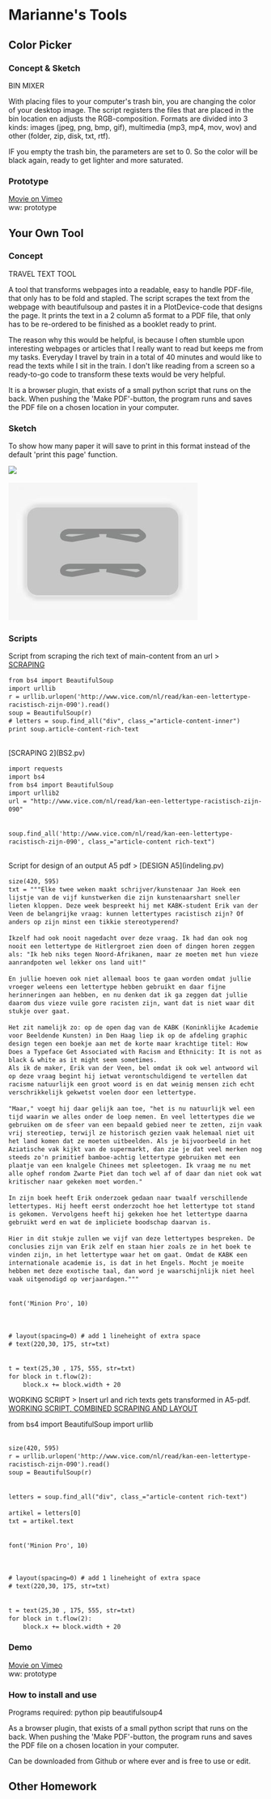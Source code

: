 # Marianne's Tools

## Color Picker



### Concept & Sketch

BIN MIXER

With placing files to your computer's trash bin, you are changing the color of your desktop image. The script registers the files that are placed in the bin location en adjusts the RGB-composition. Formats are divided into 3 kinds: images (jpeg, png, bmp, gif), multimedia (mp3, mp4, mov, wov) and other (folder, zip, disk, txt, rtf).

IF you empty the trash bin, the parameters are set to 0. So the color will be black again, ready to get lighter and more saturated. 


### Prototype

[Movie on Vimeo](https://vimeo.com/159337264) 
<br>
ww: prototype



## Your Own Tool

### Concept

TRAVEL TEXT TOOL

A tool that transforms webpages into a readable, easy to handle PDF-file, that only has to be fold and stapled. The script scrapes the text from the webpage with beautifulsoup and pastes it in a PlotDevice-code that designs the page. It prints the text in a 2 column a5 format to a PDF file, that only has to be re-ordered to be finished as a booklet ready to print.

The reason why this would be helpful, is because I often stumble upon interesting webpages or articles that I really want to read but keeps me from my tasks. Everyday I travel by train in a total of 40 minutes and would like to read the texts while I sit in the train. I don't like reading from a screen so a ready-to-go code to transform these texts would be very helpful.

It is a browser plugin, that exists of a small python script that runs on the back. When pushing the 'Make PDF'-button, the program runs and saves the PDF file on a chosen location in your computer.

### Sketch

To show how many paper it will save to print in this format instead of the default 'print this page' function.

![](comparison.png)



![](A.png)


### Scripts

Script from scraping the rich text of main-content from an url >
<br>
[SCRAPING](BS.pv)

```
from bs4 import BeautifulSoup
import urllib
r = urllib.urlopen('http://www.vice.com/nl/read/kan-een-lettertype-racistisch-zijn-090').read()
soup = BeautifulSoup(r)
# letters = soup.find_all("div", class_="article-content-inner")
print soup.article-content-rich-text
```
<br>
[SCRAPING 2](BS2.pv)

```
import requests
import bs4
from bs4 import BeautifulSoup
import urllib2
url = "http://www.vice.com/nl/read/kan-een-lettertype-racistisch-zijn-090"


soup.find_all('http://www.vice.com/nl/read/kan-een-lettertype-racistisch-zijn-090', class_="article-content rich-text")
```
<br>
Script for design of an output A5 pdf >
[DESIGN A5](indeling.pv)

```
size(420, 595)
txt = """Elke twee weken maakt schrijver/kunstenaar Jan Hoek een lijstje van de vijf kunstwerken die zijn kunstenaarshart sneller lieten kloppen. Deze week bespreekt hij met KABK-student Erik van der Veen de belangrijke vraag: kunnen lettertypes racistisch zijn? Of anders op zijn minst een tikkie stereotyperend?

Ikzelf had ook nooit nagedacht over deze vraag. Ik had dan ook nog nooit een lettertype de Hitlergroet zien doen of dingen horen zeggen als: "Ik heb niks tegen Noord-Afrikanen, maar ze moeten met hun vieze aanrandpoten wel lekker ons land uit!"

En jullie hoeven ook niet allemaal boos te gaan worden omdat jullie vroeger weleens een lettertype hebben gebruikt en daar fijne herinneringen aan hebben, en nu denken dat ik ga zeggen dat jullie daarom dus vieze vuile gore racisten zijn, want dat is niet waar dit stukje over gaat.

Het zit namelijk zo: op de open dag van de KABK (Koninklijke Academie voor Beeldende Kunsten) in Den Haag liep ik op de afdeling graphic design tegen een boekje aan met de korte maar krachtige titel: How Does a Typeface Get Associated with Racism and Ethnicity: It is not as black & white as it might seem sometimes. 
Als ik de maker, Erik van der Veen, bel omdat ik ook wel antwoord wil op deze vraag begint hij ietwat verontschuldigend te vertellen dat racisme natuurlijk een groot woord is en dat weinig mensen zich echt verschrikkelijk gekwetst voelen door een lettertype.

"Maar," voegt hij daar gelijk aan toe, "het is nu natuurlijk wel een tijd waarin we alles onder de loep nemen. En veel lettertypes die we gebruiken om de sfeer van een bepaald gebied neer te zetten, zijn vaak vrij stereotiep, terwijl ze historisch gezien vaak helemaal niet uit het land komen dat ze moeten uitbeelden. Als je bijvoorbeeld in het Aziatische vak kijkt van de supermarkt, dan zie je dat veel merken nog steeds zo'n primitief bamboe-achtig lettertype gebruiken met een plaatje van een knalgele Chinees met spleetogen. Ik vraag me nu met alle ophef rondom Zwarte Piet dan toch wel af of daar dan niet ook wat kritischer naar gekeken moet worden."

In zijn boek heeft Erik onderzoek gedaan naar twaalf verschillende lettertypes. Hij heeft eerst onderzocht hoe het lettertype tot stand is gekomen. Vervolgens heeft hij gekeken hoe het lettertype daarna gebruikt werd en wat de impliciete boodschap daarvan is.

Hier in dit stukje zullen we vijf van deze lettertypes bespreken. De conclusies zijn van Erik zelf en staan hier zoals ze in het boek te vinden zijn, in het lettertype waar het om gaat. Omdat de KABK een internationale academie is, is dat in het Engels. Mocht je moeite hebben met deze exotische taal, dan word je waarschijnlijk niet heel vaak uitgenodigd op verjaardagen."""


font('Minion Pro', 10)



# layout(spacing=0) # add 1 lineheight of extra space
# text(220,30, 175, str=txt)


t = text(25,30 , 175, 555, str=txt)
for block in t.flow(2):
    block.x += block.width + 20
```


WORKING SCRIPT >
Insert url and rich texts gets transformed in A5-pdf.
[WORKING SCRIPT, COMBINED SCRAPING AND LAYOUT](WERKEND.pv)

from bs4 import BeautifulSoup
import urllib


```

size(420, 595)
r = urllib.urlopen('http://www.vice.com/nl/read/kan-een-lettertype-racistisch-zijn-090').read()
soup = BeautifulSoup(r)


letters = soup.find_all("div", class_="article-content rich-text")

artikel = letters[0]
txt = artikel.text


font('Minion Pro', 10)



# layout(spacing=0) # add 1 lineheight of extra space
# text(220,30, 175, str=txt)


t = text(25,30 , 175, 555, str=txt)
for block in t.flow(2):
    block.x += block.width + 20

```


### Demo

[Movie on Vimeo](https://vimeo.com/159336373) 
<br>
ww: prototype


### How to install and use


Programs required:
python
pip
beautifulsoup4

As a browser plugin, that exists of a small python script that runs on the back. When pushing the 'Make PDF'-button, the program runs and saves the PDF file on a chosen location in your computer. 

Can be downloaded from Github or where ever and is free to use or edit.







## Other Homework

